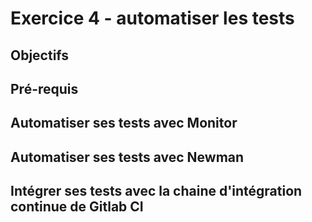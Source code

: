 # Exercice 4 - automatiser les tests

## Objectifs


## Pré-requis




## Automatiser ses tests avec Monitor




## Automatiser ses tests avec Newman



## Intégrer ses tests avec la chaine d'intégration continue de Gitlab CI


